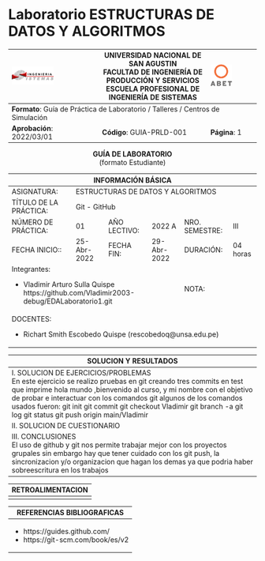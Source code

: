 ﻿# Laboratorio ESTRUCTURAS DE DATOS Y ALGORITMOS
<div align="center">
  <table>
    <theader>
      <tr>
        <td><img src="https://github.com/rescobedoq/pw2/blob/main/epis.png?raw=true" alt="EPIS" style="width:50%; height:auto"/></td>
          <th>
            <span style="font-weight:bold;">UNIVERSIDAD NACIONAL DE SAN AGUSTIN</span><br />
            <span style="font-weight:bold;">FACULTAD DE INGENIERÍA DE PRODUCCIÓN Y SERVICIOS</span><br />
            <span style="font-weight:bold;">ESCUELA PROFESIONAL DE INGENIERÍA DE SISTEMAS</span>
          </th>
          <td><img src="https://github.com/rescobedoq/pw2/blob/main/abet.png?raw=true" alt="ABET" style="width:50%; height:auto"/></td>
      </tr>
    </theader>
    <tbody>
      <tr><td colspan="3"><span style="font-weight:bold;">Formato</span>: Guía de Práctica de Laboratorio / Talleres / Centros de Simulación</td></tr>
      <tr><td><span style="font-weight:bold;">Aprobación</span>:  2022/03/01</td><td><span style="font-weight:bold;">Código</span>: GUIA-PRLD-001</td><td><span style="font-weight:bold;">Página</span>: 1</td></tr>
    </tbody>
  </table>
</div>

<div align="center">
  <span style="font-weight:bold;">GUÍA DE LABORATORIO</span><br />
  <span>(formato Estudiante)</span>
</div>


<table>
<theader>
<tr><th colspan="6">INFORMACIÓN BÁSICA</th></tr>
</theader>
<tbody>
<tr><td>ASIGNATURA:</td><td colspan="5">ESTRUCTURAS DE DATOS Y ALGORITMOS</td></tr>
<tr><td>TÍTULO DE LA PRÁCTICA:</td><td colspan="5">Git - GitHub</td></tr>
<tr>
<td>NÚMERO DE PRÁCTICA:</td><td>01</td><td>AÑO LECTIVO:</td><td>2022 A</td><td>NRO. SEMESTRE:</td><td>III</td>
</tr>
<tr>
<td>FECHA INICIO::</td><td>25-Abr-2022</td><td>FECHA FIN:</td><td>29-Abr-2022</td><td>DURACIÓN:</td><td>04 horas</td>
</tr>
<tr><td colspan="4">Integrantes:
<ul><li>Vladimir Arturo Sulla Quispe https://github.com/Vladimir2003-debug/EDALaboratorio1.git</li></ul>
</td>
<td>NOTA:</td><td></td>
</<tr>
<tr><td colspan="6">DOCENTES:
<ul>
<li>Richart Smith Escobedo Quispe (rescobedoq@unsa.edu.pe)</li>
</ul>
</td>
</<tr>
</tdbody>
</table>


<table>
  <theader>
    <tr><th colspan="6">SOLUCION Y RESULTADOS</th></tr>
  </theader>
  <tbody>
   <tr>
      <td colspan="6">I. SOLUCION DE EJERCICIOS/PROBLEMAS
        <br>En este ejercicio se realizo pruebas en git creando tres commits en test que imprime hola mundo ,bienvenido al curso, y mi nombre con el 
        objetivo de probar e interactuar con los comandos git
        algunos de los comandos usados fueron:     
        git init
        git commit
        git checkout Vladimir
        git branch -a
        git log
        git status
        git push origin main/Vladimir
      </td>
   </tr>
   <tr> 
    <td colspan="6">II. SOLUCION DE CUESTIONARIO
      <br>
    </td>
   </tr>
    <tr>
    <td colspan="6">III. CONCLUSIONES
      <br>El uso de github y git nos permite trabajar mejor con los proyectos grupales sin embargo
      hay que tener cuidado con los git push, la sincronizacion y/o  organizacion que hagan los demas
      ya que podria haber sobreescritura en los trabajos
     </td>
    </tr>
  </tbody>
</table>

<table>
  <theader>
    <tr><th colspan="6">RETROALIMENTACION</th></tr>
  </theader>
  <tbody>
    <tr>
      <td></td>
    </tr>
  </tbody>
</table>
      
      
<table>
  <theader>
    <tr><th colspan="6">REFERENCIAS BIBLIOGRAFICAS</th></tr>
  </theader>
  <tbody>
    <tr>
      <td colspan="6">
        <ul>
          <li>https://guides.github.com/</li>
          <li>https://git-scm.com/book/es/v2</li>
        </ul>
      </td>
    </tr>
  </tbody>
</table>

